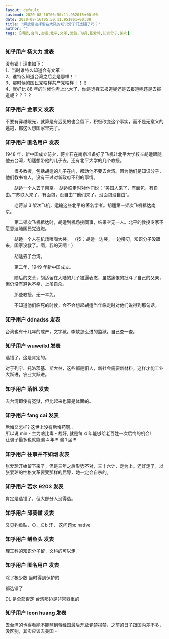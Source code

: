 ```yaml
---
layout: default
Lastmod: 2020-08-16T05:50:11.952015+00:00
date: 2020-08-16T05:50:11.951961+00:00
title: "解放后选择留在大陆的知识分子们选错了吗？"
author: ""
tags: [胡适,台湾,选错,北平,文革,面包,飞机,张爱玲,知识分子,架次]
---
```



    
### 知乎用户 杨大力 发表
    
没有错！理由如下：  
1、当时谁特么知道会有文革！  
2、谁特么知道台湾之后会是那样！！  
3、那时候的国民党啥样共产党啥样！！！  
4、就好比 88 年的时候你考上北大了，你是选择去报道呢还是去报道呢还是去报道呢？？？？
    
    
    
    
### 知乎用户 金家文 发表
    
不要有穿越眼光，就算是有远见的也会留下，积极改变这个事实，而不是无意义的逃跑，都这么想国家早完了。
    
    
    
    
### 知乎用户 匿名用户 发表
    
1948 年，新中国成立前夕，蒋介石在南京准备好了飞机让北平大学校长胡适跟随他去台湾，胡适想带他的儿子去，还有北平大学的几个教授。

　　很多教授，包括胡适的儿子在内，都劝他不要去台湾。因为他们是知识分子，他们教书育人，没有干过对新政府不利的事情。

　　胡适一个人去了南京。 胡适临走时对他们说：“美国人来了，有面包，有自由。”“苏联人来了，有面包，没自由”“他们来了，没面包没自由”。

　　老蒋派 3 架次飞机，运输这些北平的著名学者。胡适第一架次飞机抵达南京。

　　第二架次飞机抵达时，胡适到机场接同事，结果空无一人。北平的教授专家不愿意追随国民党逃跑。

　　胡适一个人在机场嚎啕大哭。 （按：胡适一边哭，一边唠叨，知识分子没跟来，国家没救了。啊，我的天啊！）

　　胡适去了台湾。

　　第二年，1949 年新中国成立。

　　随后的文革，胡适留在大陆的儿子被逼表态，虽然痛恨的批斗了自己的父亲，但仍没有避免不幸，上吊自杀。

　　那些教授，无一幸免。

　　不知道他们临死的时候，会不会想起胡适当年临走时对他们说得到那句话。
    
    
    
    
### 知乎用户 ddnadss 发表
    
台湾也有十几年的戒严，文字狱。李敖怎么进的监狱，自己查一查。
    
    
    
    
### 知乎用户 wuweilxl 发表
    
选错了。这是肯定的。

对于列宁、托洛茨基、斯大林，这些都是旧人，新社会需要新材料，这样才能工业大跃进，农业大跃进。
    
    
    
    
### 知乎用户 落帆 发表
    
去台湾即使有冤狱，但比起来也算是体面的。
    
    
    
    
### 知乎用户 fang cai 发表
    
后悔又怎样? 这世上没有后悔药啊..  
所以说 min - 主为啥比毒 - 裁好, 就是每 4 年能够给老百姓一次后悔的机会!  
让骗子最多也就能骗 4 年!!! 骗 1 届!!!
    
    
    
    
### 知乎用户  往事并不如烟 发表
    
张爱玲开始留下来了，但是三年之后形势不对，三十六计，走为上。还好走了，以张爱玲的性格文革要受那样的屈辱，她一定会自杀的。
    
    
    
    
### 知乎用户 若水 9203 发表
    
肯定是选错了，但大部分人没得选。
    
    
    
    
### 知乎用户 邱葵谨 发表
    
又见钓鱼贴，⊙﹏⊙b 汗， 这问题太 native
    
    
    
    
### 知乎用户  鳝鱼头 发表
    
理工科的知识分子留，文科的可以走
    
    
    
    
### 知乎用户 匿名用户 发表
    
除了极少数 当时得到保护的

都选错了

DL 是全部否定 台湾那边是非常器重的
    
    
    
    
### 知乎用户  leon huang 发表
    
去台湾的也得看能不能熬到蒋经国最后开放党禁报禁，之前的日子跟国内差不多，没区别，其实应该去美国 ···
    
    
    

